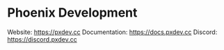 # Phoenix Development

Website: https://pxdev.cc
Documentation: https://docs.pxdev.cc
Discord: https://discord.pxdev.cc

